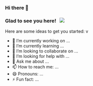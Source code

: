 ### Hi there 👋

### Glad to see you here! &nbsp; ![](https://visitor-badge.glitch.me/badge?page_id=krpspyros.krpspyros&style=flat-square&color=0088cc)

Here are some ideas to get you started:
v
- 🔭 I’m currently working on ...
- 🌱 I’m currently learning ...
- 👯 I’m looking to collaborate on ...
- 🤔 I’m looking for help with ...
- 💬 Ask me about ...
- 📫 How to reach me: ...
- 😄 Pronouns: ...
- ⚡ Fun fact: ...
